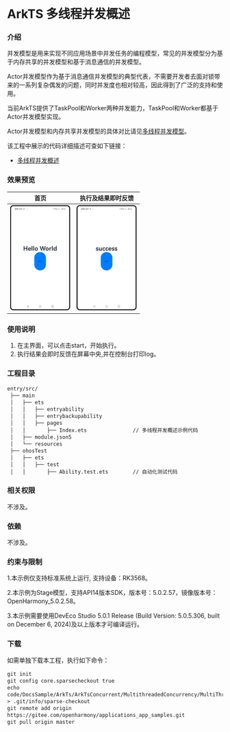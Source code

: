 # ArkTS 多线程并发概述

### 介绍

并发模型是用来实现不同应用场景中并发任务的编程模型，常见的并发模型分为基于内存共享的并发模型和基于消息通信的并发模型。

Actor并发模型作为基于消息通信并发模型的典型代表，不需要开发者去面对锁带来的一系列复杂偶发的问题，同时并发度也相对较高，因此得到了广泛的支持和使用。

当前ArkTS提供了TaskPool和Worker两种并发能力，TaskPool和Worker都基于Actor并发模型实现。

Actor并发模型和内存共享并发模型的具体对比请见[多线程并发模型](https://docs.openharmony.cn/pages/v5.0/zh-cn/application-dev/arkts-utils/multi-thread-concurrency-overview.md#多线程并发模型)。

该工程中展示的代码详细描述可查如下链接：

- [多线程并发概述](https://docs.openharmony.cn/pages/v5.0/zh-cn/application-dev/arkts-utils/multi-thread-concurrency-overview.md)

### 效果预览

|                             首页                             |                      执行及结果即时反馈                      |
| :----------------------------------------------------------: | :----------------------------------------------------------: |
| <img src="./screenshots/MultiThreadConcurrencyOverview_1.png" style="zoom: 33%;" /> | <img src="./screenshots/MultiThreadConcurrencyOverview_2.png" style="zoom: 33%;" /> |

### 使用说明

1. 在主界面，可以点击start，开始执行。
2. 执行结果会即时反馈在屏幕中央,并在控制台打印log。

### 工程目录

```
entry/src/
 ├── main
 │   ├── ets
 │   │   ├── entryability
 │   │   ├── entrybackupability
 │   │   ├── pages
 │   │       ├── Index.ets               // 多线程并发概述示例代码
 │   ├── module.json5
 │   └── resources
 ├── ohosTest
 │   ├── ets
 │   │   ├── test
 │   │       ├── Ability.test.ets        // 自动化测试代码
```

### 相关权限

不涉及。

### 依赖

不涉及。

### 约束与限制

1.本示例仅支持标准系统上运行, 支持设备：RK3568。

2.本示例为Stage模型，支持API14版本SDK，版本号：5.0.2.57，镜像版本号：OpenHarmony_5.0.2.58。

3.本示例需要使用DevEco Studio 5.0.1 Release (Build Version: 5.0.5.306, built on December 6, 2024)及以上版本才可编译运行。

### 下载

如需单独下载本工程，执行如下命令：

````
git init
git config core.sparsecheckout true
echo code/DocsSample/ArkTs/ArkTsConcurrent/MultithreadedConcurrency/MultiThreadConcurrencyOverview > .git/info/sparse-checkout
git remote add origin https://gitee.com/openharmony/applications_app_samples.git
git pull origin master
````